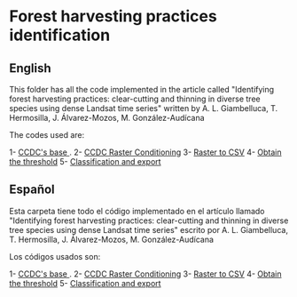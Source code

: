 # Forest harvesting practices identification


## English

This folder has all the code implemented in the article called "Identifying forest harvesting practices: clear-cutting and thinning in diverse tree species using dense Landsat time series" written by A. L. Giambelluca, T. Hermosilla, J. Álvarez-Mozos, M. González-Audícana

The codes used are:

1- [CCDC's base ](Code/CCDC_Base.txt).
2- [CCDC Raster Conditioning](Code/CCDC_Raster_Conditioning.txt)
3- [Raster to CSV](Code/Raster_to_CSV.py)
4- [Obtain the threshold](Code/Obtein_the_Threshold.py)
5- [Classification and export](Code/Classification_and_export.py)


## Español

Esta carpeta tiene todo el código implementado en el artículo llamado "Identifying forest harvesting practices: clear-cutting and thinning in diverse tree species using dense Landsat time series" escrito por A. L. Giambelluca, T. Hermosilla, J. Álvarez-Mozos, M. González-Audícana

Los códigos usados son:

1- [CCDC's base ](Code/CCDC_Base.txt).
2- [CCDC Raster Conditioning](Code/CCDC_Raster_Conditioning.txt)
3- [Raster to CSV](Code/Raster_to_CSV.py)
4- [Obtain the threshold](Code/Obtein_the_Threshold.py)
5- [Classification and export](Code/Classification_and_export.py)
